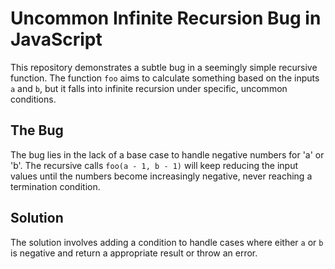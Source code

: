 # Uncommon Infinite Recursion Bug in JavaScript

This repository demonstrates a subtle bug in a seemingly simple recursive function. The function `foo` aims to calculate something based on the inputs `a` and `b`, but it falls into infinite recursion under specific, uncommon conditions. 

## The Bug

The bug lies in the lack of a base case to handle negative numbers for 'a' or 'b'.  The recursive calls `foo(a - 1, b - 1)` will keep reducing the input values until the numbers become increasingly negative, never reaching a termination condition.

## Solution

The solution involves adding a condition to handle cases where either `a` or `b` is negative and return a appropriate result or throw an error.